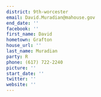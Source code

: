 ```yaml
---
district: 9th-worcester
email: David.Muradian@mahouse.gov
end_date: ''
facebook: ''
first_name: David
hometown: Grafton
house_url: ''
last_name: Muradian
party: R
phone: (617) 722-2240
picture: ''
start_date: ''
twitter: ''
website: ''
---
```

